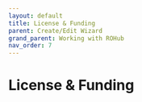 ```yaml
---
layout: default
title: License & Funding
parent: Create/Edit Wizard
grand_parent: Working with ROHub
nav_order: 7
---
```


# License & Funding
